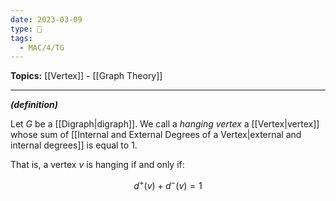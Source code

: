 ```yaml
---
date: 2023-03-09
type: 🧠
tags:
  - MAC/4/TG
---
```


**Topics:** [[Vertex]] - [[Graph Theory]]

---

_**(definition)**_

Let $G$ be a [[Digraph|digraph]]. We call a _hanging vertex_ a [[Vertex|vertex]] whose sum of [[Internal and External Degrees of a Vertex|external and internal degrees]] is equal to $1$.

That is, a vertex $v$ is hanging if and only if:

$$
d^+(v) + d^-(v) = 1
$$
